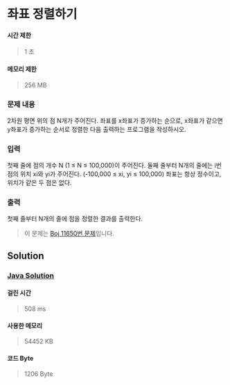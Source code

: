 # 좌표 정렬하기


#### 시간 제한


> 1 초


#### 메모리 제한


> 256 MB


### 문제 내용


2차원 평면 위의 점 N개가 주어진다. 좌표를 x좌표가 증가하는 순으로, x좌표가 같으면 y좌표가 증가하는 순서로 정렬한 다음 출력하는 프로그램을 작성하시오.


### 입력


첫째 줄에 점의 개수 N (1 ≤ N ≤ 100,000)이 주어진다. 둘째 줄부터 N개의 줄에는 i번점의 위치 xi와 yi가 주어진다. (-100,000 ≤ xi, yi ≤ 100,000) 좌표는 항상 정수이고, 위치가 같은 두 점은 없다.


### 출력


첫째 줄부터 N개의 줄에 점을 정렬한 결과를 출력한다.


> 이 문제는 [Boj 11650번 문제](https://www.acmicpc.net/problem/11650)입니다.


## Solution


### [Java Solution](./main.java)


#### 걸린 시간


> 508 ms


#### 사용한 메모리


> 54452 KB


#### 코드 Byte


> 1206 Byte
